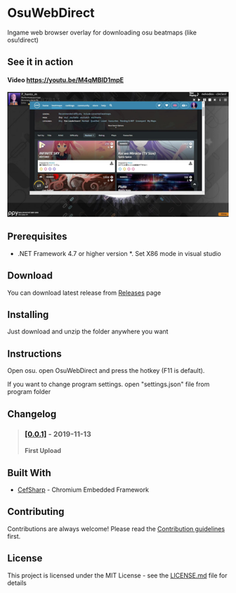 # OsuWebDirect
Ingame web browser overlay for downloading osu beatmaps (like osu!direct)




## See it in action
#### **Video https://youtu.be/M4qMBID1mpE**
![](preview.jpg)

## Prerequisites
* .NET Framework 4.7 or higher version
*. Set X86 mode in visual studio

## Download

You can download latest release from [Releases](https://github.com/Fantoom/OsuWebDirect/releases "Releases") page

## Installing

Just download and unzip the folder anywhere you want

## Instructions

Open osu. open OsuWebDirect and press the hotkey (F11 is default).

If you want to change program settings. open "settings.json" file from program folder


## Changelog

>### [[0.0.1]](https://github.com/Fantoom/OsuWebDirect/releases/tag/v0.0.1b) - 2019-11-13
>#### First Upload

## Built With

* [CefSharp](https://github.com/cefsharp/CefSharp) - Chromium Embedded Framework


## Contributing

Contributions are always welcome!
Please read the [Contribution guidelines](https://github.com/Fantoom/OsuWebDirect/blob/master/Contributing.md) first.

## License

This project is licensed under the MIT License - see the [LICENSE.md](LICENSE.md) file for details


